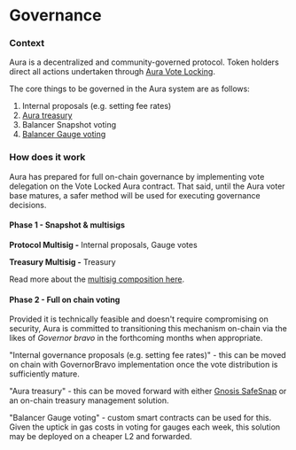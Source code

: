 # Governance

### Context

Aura is a decentralized and community-governed protocol. Token holders direct all actions undertaken through [Aura Vote Locking](../usdaura/vote-locking.md).

The core things to be governed in the Aura system are as follows:

1. Internal proposals (e.g. setting fee rates)
2. [Aura treasury](https://aura.defilytica.com/#/treasury)
3. Balancer Snapshot voting
4. [Balancer Gauge voting](gauge-voting.md)



### How does it work

Aura has prepared for full on-chain governance by implementing vote delegation on the Vote Locked Aura contract. That said, until the Aura voter base matures, a safer method will be used for executing governance decisions.

#### Phase 1 - Snapshot & multisigs

**Protocol Multisig -** Internal proposals, Gauge votes

**Treasury Multisig -** Treasury&#x20;

Read more about the [multisig composition here](multisig-composition.md).



#### Phase 2 - Full on chain voting

Provided it is technically feasible and doesn't require compromising on security, Aura is committed to transitioning this mechanism on-chain via the likes of _Governor bravo_ in the forthcoming months when appropriate.&#x20;

"Internal governance proposals (e.g. setting fee rates)" - this can be moved on chain with GovernorBravo implementation once the vote distribution is sufficiently mature.

"Aura treasury" - this can be moved forward with either [Gnosis SafeSnap](https://docs.snapshot.org/plugins/safesnap) or an on-chain treasury management solution.

"Balancer Gauge voting" - custom smart contracts can be used for this. Given the uptick in gas costs in voting for gauges each week, this solution may be deployed on a cheaper L2 and forwarded.

&#x20;

